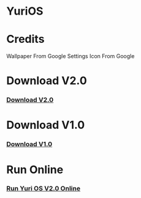 # YuriOS
# Credits
Wallpaper From Google Settings Icon From Google
# Download V2.0
### [Download V2.0](YuriOSV2.0.zip)
# Download V1.0
### [Download V1.0](https://github.com/Briefiberg/YuriOS/releases/download/1.0/YuriOS.zip)
# Run Online
### [Run Yuri OS V2.0 Online](YuriOSV2.0)
